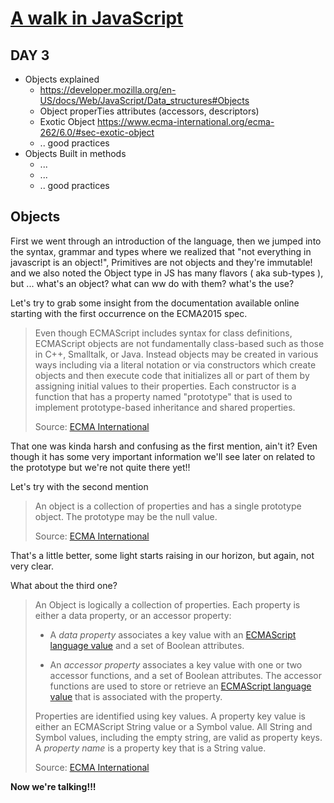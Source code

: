 # [A walk in JavaScript](/README.md)

## DAY 3

- Objects explained
  - <https://developer.mozilla.org/en-US/docs/Web/JavaScript/Data_structures#Objects>
  - Object properTies attributes (accessors, descriptors)
  - Exotic Object <https://www.ecma-international.org/ecma-262/6.0/#sec-exotic-object>
  - .. good practices
- Objects Built in methods
  - ...
  - ...
  - .. good practices

## Objects

First we went through an introduction of the language, then we jumped into the syntax, grammar and types where we realized that "not everything in javascript is an object!", Primitives are not objects and they're immutable! and we also noted the Object type in JS has many flavors ( aka sub-types ), but ... what's an object? what can ww do with them? what's the use?

Let's try to grab some insight from the documentation available online starting with the first occurrence on the ECMA2015 spec.

> Even though ECMAScript includes syntax for class definitions, ECMAScript objects are not fundamentally class-based such as those in C++, Smalltalk, or Java. Instead objects may be created in various ways including via a literal notation or via constructors which create objects and then execute code that initializes all or part of them by assigning initial values to their properties. Each constructor is a function that has a property named "prototype" that is used to implement prototype-based inheritance and shared properties.
>
> Source: [ECMA International](http://www.ecma-international.org/ecma-262/6.0/#sec-objects)

That one was kinda harsh and confusing as the first mention, ain't it? Even though it has some very important information we'll see later on related to the prototype but we're not quite there yet!!

Let's try with the second mention

> An object is a collection of properties and has a single prototype object. The prototype may be the null value.
>
> Source: [ECMA International](http://www.ecma-international.org/ecma-262/6.0/#sec-terms-and-definitions-object)

That's a little better, some light starts raising in our horizon, but again, not very clear.

What about the third one?

> An Object is logically a collection of properties. Each property is either a data property, or an accessor property:
>
> - A *data property* associates a key value with an [ECMAScript language value](http://www.ecma-international.org/ecma-262/6.0/#sec-ecmascript-language-types) and a set of Boolean attributes.
>
> - An *accessor property* associates a key value with one or two accessor functions, and a set of Boolean attributes. The accessor functions are used to store or retrieve an [ECMAScript language value](http://www.ecma-international.org/ecma-262/6.0/#sec-ecmascript-language-types) that is associated with the property.
>
> Properties are identified using key values. A property key value is either an ECMAScript String value or a Symbol value. All String and Symbol values, including the empty string, are valid as property keys. A *property name* is a property key that is a String value.
>
> Source: [ECMA International](http://www.ecma-international.org/ecma-262/6.0/#sec-object-type)

**Now we're talking!!!**

